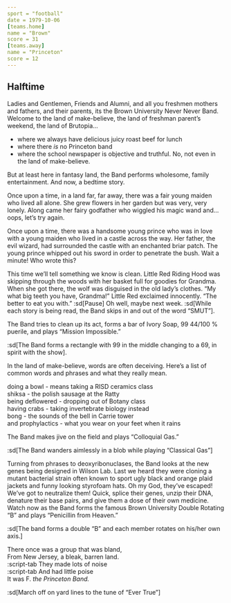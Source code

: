 ```yaml
---
sport = "football"
date = 1979-10-06
[teams.home]
name = "Brown"
score = 31
[teams.away]
name = "Princeton"
score = 12
---
```


## Halftime

Ladies and Gentlemen, Friends and Alumni, and all you freshmen mothers and fathers, and their parents, its the Brown University Never Never Band. Welcome to the land of make-believe, the land of freshman parent’s weekend, the land of Brutopia...

- where we always have delicious juicy roast beef for lunch
- where there _is_ no Princeton band
- where the school newspaper is objective and truthful. No, not even in the land of make-believe.

But at least here in fantasy land, the Band performs wholesome, family entertainment. And now, a bedtime story.

Once upon a time, in a land far, far away, there was a fair young maiden who lived all alone. She grew flowers in her garden but was very, very lonely. Along came her fairy godfather who wiggled his magic wand and... oops, let’s try again.

Once upon a time, there was a handsome young prince who was in love with a young maiden who lived in a castle across the way. Her father, the evil wizard, had surrounded the castle with an enchanted briar patch. The young prince whipped out his sword in order to penetrate the bush. Wait a minute! Who wrote this?

This time we’ll tell something we know is clean. Little Red Riding Hood was skipping through the woods with her basket full for goodies for Grandma. When she got there, the wolf was disguised in the old lady’s clothes. “My what big teeth you have, Grandma!” Little Red exclaimed innocently. “The better to eat you with.” :sd[Pause] Oh well, maybe next week. :sd[While each story is being read, the Band skips in and out of the word “SMUT”].

The Band tries to clean up its act, forms a bar of Ivory Soap, 99 44/100 % puerile, and plays “Mission Impossible.”

:sd[The Band forms a rectangle with 99 in the middle changing to a 69, in spirit with the show].

In the land of make-believe, words are often deceiving. Here’s a list of common words and phrases and what they really mean.

doing a bowl - means taking a RISD ceramics class\
shiksa - the polish sausage at the Ratty\
being deflowered - dropping out of Botany class\
having crabs - taking invertebrate biology instead\
bong - the sounds of the bell in Carrie tower\
and prophylactics - what you wear on your feet when it rains

The Band makes jive on the field and plays “Colloquial Gas.”

:sd[The Band wanders aimlessly in a blob while playing “Classical Gas”]

Turning from phrases to deoxyribonuclases, the Band looks at the new genes being designed in Wilson Lab. Last we heard they were cloning a mutant bacterial strain often known to sport ugly black and orange plaid jackets and funny looking styrofoam hats. Oh my God, they’ve escaped! We’ve got to neutralize them! Quick, splice their genes, unzip their DNA, denature their base pairs, and give them a dose of their own medicine. Watch now as the Band forms the famous Brown University Double Rotating “B” and plays “Penicillin from Heaven.”

:sd[The band forms a double “B” and each member rotates on his/her own axis.]

There once was a group that was bland,\
From New Jersey, a bleak, barren land.\
:script-tab They made lots of noise\
:script-tab And had little poise\
It was F. _the Princeton Band._

:sd[March off on yard lines to the tune of “Ever True”]
